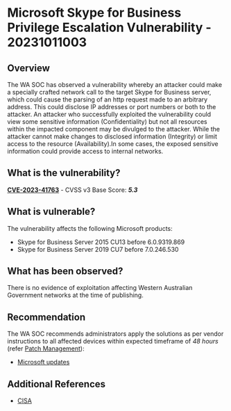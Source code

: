 # Microsoft Skype for Business Privilege Escalation Vulnerability - 20231011003

## Overview

The WA SOC has observed a vulnerability whereby an attacker could make a specially crafted network call to the target Skype for Business server, which could cause the parsing of an http request made to an arbitrary address. This could disclose IP addresses or port numbers or both to the attacker. An attacker who successfully exploited the vulnerability could view some sensitive information (Confidentiality) but not all resources within the impacted component may be divulged to the attacker. While the attacker cannot make changes to disclosed information (Integrity) or limit access to the resource (Availability).In some cases, the exposed sensitive information could provide access to internal networks.

## What is the vulnerability?

[**CVE-2023-41763**](https://nvd.nist.gov/vuln/detail/CVE-2023-41763) - CVSS v3 Base Score: ***5.3***

## What is vulnerable?

The vulnerability affects the following Microsoft products:

- Skype for Business Server 2015 CU13 before 6.0.9319.869
- Skype for Business Server 2019 CU7 before 7.0.246.530

## What has been observed?

There is no evidence of exploitation affecting Western Australian Government networks at the time of publishing.

## Recommendation

The WA SOC recommends administrators apply the solutions as per vendor instructions to all affected devices within expected timeframe of *48 hours* (refer [Patch Management](../guidelines/patch-management.md)):

- [Microsoft updates](https://msrc.microsoft.com/update-guide/vulnerability/CVE-2023-41763)

## Additional References

- [CISA](https://www.cisa.gov/known-exploited-vulnerabilities-catalog)
